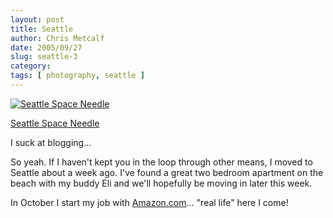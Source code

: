 ```yaml
---
layout: post
title: Seattle
author: Chris Metcalf
date: 2005/09/27
slug: seattle-3
category: 
tags: [ photography, seattle ]
---
```


<a href="http://www.flickr.com/photos/chrismetcalf/47237568/" title="Seattle Space Needle"><img src="http://static.flickr.com/31/47237568_e70d28e091.jpg" alt="Seattle Space Needle" class="flickrphoto" /></a>

<a href="http://www.flickr.com/photos/chrismetcalf/47237568/" class="photocaption">Seattle Space Needle</a>

I suck at blogging...

So yeah. If I haven't kept you in the loop through other means, I moved to Seattle about a week ago. I've found a great two bedroom apartment on the beach with my buddy Eli and we'll hopefully be moving in later this week.

In October I start my job with <a href="http://www.amazon.com">Amazon.com</a>...  "real life" here I come!
